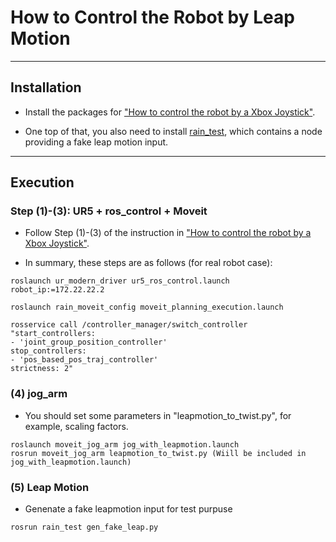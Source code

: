 # How to Control the Robot by Leap Motion

------------------------

## Installation

- Install the packages for ["How to control the robot by a Xbox Joystick"](https://github.com/inmo-jang/rain_teleoperation/edit/master/xbox_teleop.md). 

- One top of that, you also need to install [rain_test](https://github.com/inmo-jang/rain_test), which contains a node providing a fake leap motion input. 

-------------------------
## Execution

### Step (1)-(3): UR5 + ros_control + Moveit

- Follow Step (1)-(3) of the instruction in ["How to control the robot by a Xbox Joystick"](https://github.com/inmo-jang/rain_teleoperation/edit/master/xbox_teleop.md). 

- In summary, these steps are as follows (for real robot case):

```
roslaunch ur_modern_driver ur5_ros_control.launch robot_ip:=172.22.22.2
```

```
roslaunch rain_moveit_config moveit_planning_execution.launch
```

```
rosservice call /controller_manager/switch_controller "start_controllers:
- 'joint_group_position_controller'
stop_controllers:
- 'pos_based_pos_traj_controller'
strictness: 2"
```


### (4) jog_arm

* You should set some parameters in "leapmotion_to_twist.py", for example, scaling factors.  
```
roslaunch moveit_jog_arm jog_with_leapmotion.launch
rosrun moveit_jog_arm leapmotion_to_twist.py (Wiill be included in jog_with_leapmotion.launch)
```


### (5) Leap Motion

* Genenate a fake leapmotion input for test purpuse

```
rosrun rain_test gen_fake_leap.py
```


